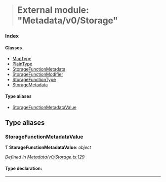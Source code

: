 > # External module: "Metadata/v0/Storage"

### Index

#### Classes

* [MapType](../classes/_metadata_v0_storage_.maptype.md)
* [PlainType](../classes/_metadata_v0_storage_.plaintype.md)
* [StorageFunctionMetadata](../classes/_metadata_v0_storage_.storagefunctionmetadata.md)
* [StorageFunctionModifier](../classes/_metadata_v0_storage_.storagefunctionmodifier.md)
* [StorageFunctionType](../classes/_metadata_v0_storage_.storagefunctiontype.md)
* [StorageMetadata](../classes/_metadata_v0_storage_.storagemetadata.md)

#### Type aliases

* [StorageFunctionMetadataValue](_metadata_v0_storage_.md#storagefunctionmetadatavalue)

## Type aliases

###  StorageFunctionMetadataValue

Ƭ **StorageFunctionMetadataValue**: *object*

*Defined in [Metadata/v0/Storage.ts:129](https://github.com/polkadot-js/api/blob/66d96d3/packages/types/src/Metadata/v0/Storage.ts#L129)*

#### Type declaration:

___